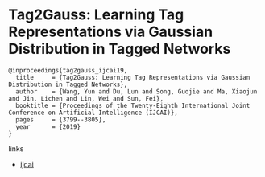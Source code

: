 # Tag2Gauss: Learning Tag Representations via Gaussian Distribution in Tagged Networks

```
@inproceedings{tag2gauss_ijcai19,
  title     = {Tag2Gauss: Learning Tag Representations via Gaussian Distribution in Tagged Networks},
  author    = {Wang, Yun and Du, Lun and Song, Guojie and Ma, Xiaojun and Jin, Lichen and Lin, Wei and Sun, Fei},
  booktitle = {Proceedings of the Twenty-Eighth International Joint Conference on Artificial Intelligence (IJCAI)},
  pages     = {3799--3805},
  year      = {2019}
}
```

links
- [ijcai](https://www.ijcai.org/proceedings/2019/527)
